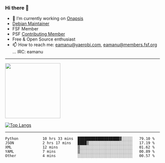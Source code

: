 ### Hi there 👋


- 🔭 I’m currently working on [Onapsis](http://onapsis.com)
- [Debian Maintainer](https://qa.debian.org/developer.php?login=eamanu%40yaerobi.com)
- FSF Member
- PSF [Contributing Member](https://www.python.org/psf/membership/#what-membership-classes-are-there)
- Free & Open Source enthusiast 
- 📫 How to reach me: eamanu@yaerobi.com, eamanu@members.fsf.org ... IRC: eamanu

---

<img height="180em" src="https://github-readme-stats.vercel.app/api?theme=dark&username=eamanu&show_icons=true&hide_border=true&&count_private=true&include_all_commits=true" />

[![Top Langs](https://github-readme-stats.vercel.app/api/top-langs/?theme=dark&username=eamanu&layout=compact)](https://github.com/anuraghazra/github-readme-stats)

---

<!--START_SECTION:waka-->

```text
Python           10 hrs 33 mins  ███████████████████▓░░░░░   79.10 %
JSON             2 hrs 17 mins   ████▒░░░░░░░░░░░░░░░░░░░░   17.19 %
XML              12 mins         ▒░░░░░░░░░░░░░░░░░░░░░░░░   01.62 %
YAML             7 mins          ▒░░░░░░░░░░░░░░░░░░░░░░░░   00.89 %
Other            4 mins          ░░░░░░░░░░░░░░░░░░░░░░░░░   00.57 %
```

<!--END_SECTION:waka-->
